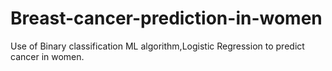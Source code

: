 # Breast-cancer-prediction-in-women
Use of Binary classification ML algorithm,Logistic Regression to predict cancer in women.
